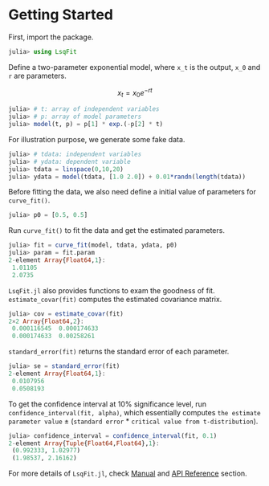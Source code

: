 
# Getting Started

First, import the package.

```julia
julia> using LsqFit
```

Define a two-parameter exponential model, where ``x_t`` is the output, ``x_0`` and ``r`` are parameters.

```math
x_t = x_0 e^{-rt}
```

```julia
julia> # t: array of independent variables
julia> # p: array of model parameters
julia> model(t, p) = p[1] * exp.(-p[2] * t)
```

For illustration purpose, we generate some fake data.

```julia
julia> # tdata: independent variables
julia> # ydata: dependent variable
julia> tdata = linspace(0,10,20)
julia> ydata = model(tdata, [1.0 2.0]) + 0.01*randn(length(tdata))
```

Before fitting the data, we also need define a initial value of parameters for `curve_fit()`.

```julia
julia> p0 = [0.5, 0.5]
```

Run `curve_fit()` to fit the data and get the estimated parameters.

```julia
julia> fit = curve_fit(model, tdata, ydata, p0)
julia> param = fit.param
2-element Array{Float64,1}:
 1.01105
 2.0735
```

`LsqFit.jl` also provides functions to exam the goodness of fit. `estimate_covar(fit)` computes the estimated covariance matrix.

```Julia
julia> cov = estimate_covar(fit)
2×2 Array{Float64,2}:
 0.000116545  0.000174633
 0.000174633  0.00258261
```

`standard_error(fit)` returns the standard error of each parameter.

```Julia
julia> se = standard_error(fit)
2-element Array{Float64,1}:
 0.0107956
 0.0508193
```

To get the confidence interval at 10% significance level, run `confidence_interval(fit, alpha)`, which essentially computes `the estimate parameter value` ± (`standard error` * `critical value from t-distribution`).

```Julia
julia> confidence_interval = confidence_interval(fit, 0.1)
2-element Array{Tuple{Float64,Float64},1}:
 (0.992333, 1.02977)
 (1.98537, 2.16162)
```

For more details of `LsqFit.jl`, check [Manual](../manual/) and [API Reference](../api/) section.
